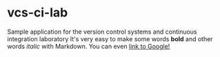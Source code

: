 # vcs-ci-lab
Sample application for the version control systems and continuous integration laboratory
It's very easy to make some words **bold** and other words *italic* with Markdown. You can even [link to Google!](http://google.com)